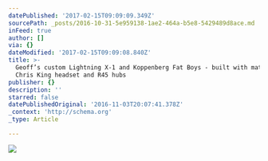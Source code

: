 ```yaml
---
datePublished: '2017-02-15T09:09:09.349Z'
sourcePath: _posts/2016-10-31-5e959138-1ae2-464a-b5e8-5429489d8ace.md
inFeed: true
author: []
via: {}
dateModified: '2017-02-15T09:09:08.840Z'
title: >-
  Geoff’s custom Lightning X-1 and Koppenberg Fat Boys - built with matching
  Chris King headset and R45 hubs
publisher: {}
description: ''
starred: false
datePublishedOriginal: '2016-11-03T20:07:41.378Z'
_context: 'http://schema.org'
_type: Article

---
```

![](https://the-grid-user-content.s3-us-west-2.amazonaws.com/a5f602e7-cfe7-4133-bbe5-09a9e014afd8.jpg)